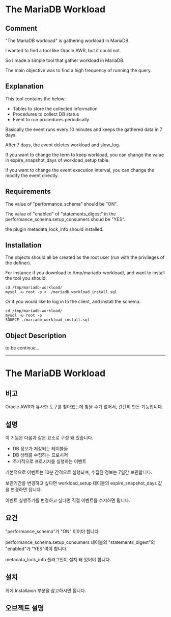 # The MariaDB Workload

## Comment

"The MariaDB workload" is gathering workload in MariaDB.

I wanted to find a tool like Oracle AWR, but it could not.

So I made a simple tool that gather workload in MariaDB.

The main objective was to find a high frequency of running the query.

## Explanation

This tool contains the below:
- Tables to store the collected information
- Procedures to collect DB status
- Event to run procedures periodically

Basically the event runs every 10 minutes and keeps the gathered data in 7 days.

After 7 days, the event deletes workload and slow_log.

If you want to change the term to keep workload, you can change the value in expire_snapshot_days of workload_setup table.

If you want to change the event execution interval, you can change the modify the event directly.

## Requirements

The value of "performance_schema" should be "ON".

The value of "enabled" of "statements_digest" in the performance_schema.setup_consumers shoud be "YES".

the plugin metadata_lock_info should installed.

## Installation

The objects should all be created as the root user (run with the privileges of the definer).


For instance if you download to /tmp/mariadb-workload/, and want to install the tool you should:

```
cd /tmp/mariadb-workload/
mysql -u root -p < ./mariadb_workload_install.sql
```

Or if you would like to log in to the client, and install the schema:

```
cd /tmp/mariadb-workload/
mysql -u root -p
SOURCE ./mariadb_workload_install.sql
```

## Object Description

to be continue...

-------

# The MariaDB Workload

## 비고

Oracle AWR과 유사한 도구를 찾아봤는데 찾을 수가 없어서, 간단히 만든 기능입니다.

## 설명

이 기능은 다음과 같은 요소로 구성 돼 있습니다.


- DB 정보가 저장되는 테이블들
- DB 상태를 수집하는 프로시저
- 주기적으로 프로시저를 실행하는 이벤트

기본적으로 이벤트는 10분 간격으로 실행되며, 수집된 정보는 7일간 보관합니다.

보관기간을 변경하고 싶다면 workload_setup 테이블의 expire_snapshot_days 값을 변경하면 됩니다.

이벤트 실행주기를 변경하고 싶다면 직접 이벤트를 수저하면 됩니다.

## 요건

"performance_schema"가 "ON" 이어야 합니다.

performance_schema.setup_consumers 테이블의 "statements_digest"의 "enabled"가 "YES"여야 합니다.

metadata_lock_info 플러그인이 설치 돼 있어야 합니다.

## 설치

위에 Installaion 부분을 참고하시면 됩니다.

## 오브젝트 설명
